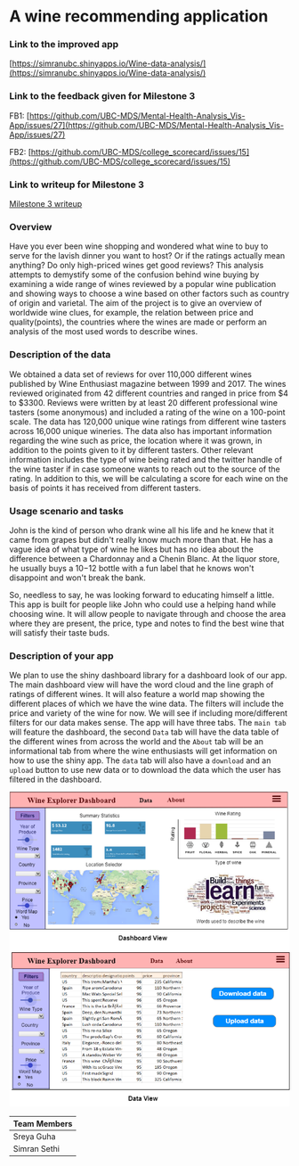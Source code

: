 # A wine recommending application

### Link to the improved app

[https://simranubc.shinyapps.io/Wine-data-analysis/](https://simranubc.shinyapps.io/Wine-data-analysis/)

### Link to the feedback given for Milestone 3

FB1: [https://github.com/UBC-MDS/Mental-Health-Analysis_Vis-App/issues/27](https://github.com/UBC-MDS/Mental-Health-Analysis_Vis-App/issues/27)

FB2: [https://github.com/UBC-MDS/college_scorecard/issues/15](https://github.com/UBC-MDS/college_scorecard/issues/15)

### Link to writeup for Milestone 3

[Milestone 3 writeup](https://github.com/UBC-MDS/DSCI-532-wine-data/blob/master/milestone3.md)

### Overview

Have you ever been wine shopping and wondered what wine to buy to serve for the lavish dinner you want to host? Or if the ratings actually mean anything? Do only high-priced wines get good reviews? This analysis attempts to demystify some of the confusion behind wine buying by examining a wide range of wines reviewed by a popular wine publication and showing ways to choose a wine based on other factors such as country of origin and varietal. The aim of the project is to give an overview of worldwide wine clues, for example, the relation between price and quality(points), the countries where the wines are made or perform an analysis of the most used words to describe wines.

### Description of the data

We obtained a data set of reviews for over 110,000 different wines published by Wine Enthusiast magazine between 1999 and 2017. The wines reviewed originated from 42 different countries and ranged in price from $4 to $3300. Reviews were written by at least 20 different professional wine tasters (some anonymous) and included a rating of the wine on a 100-point scale. The data has 120,000 unique wine ratings from different wine tasters across 16,000 unique wineries. The data also has important information regarding the wine such as price, the location where it was grown, in addition to the points given to it by different tasters. Other relevant information includes the type of wine being rated and the twitter handle of the wine taster if in case someone wants to reach out to the source of the rating. In addition to this, we will be calculating a score for each wine on the basis of points it has received from different tasters.

### Usage scenario and tasks

John is the kind of person who drank wine all his life and he knew that it came from grapes but didn't really know much more than that. He has a vague idea of what type of wine he likes but has no idea about the difference between a Chardonnay and a Chenin Blanc. At the liquor store, he usually buys a $10-$12 bottle with a fun label that he knows won't disappoint and won't break the bank.

So, needless to say, he was looking forward to educating himself a little. This app is built for people like John who could use a helping hand while choosing wine. It will allow people to navigate through and choose the area where they are present, the price, type and notes to find the best wine that will satisfy their taste buds.


### Description of your app

We plan to use the shiny dashboard library for a dashboard look of our app. The main dashboard view will have the word cloud and the line graph of ratings of different wines. It will also feature a world map showing the different places of which we have the wine data. The filters will include the price and variety of the wine for now. We will see if including more/different filters for our data makes sense. The app will have three tabs. The `main tab` will feature the dashboard, the second `Data` tab will have the data table of the different wines from across the world and the `About` tab will be an informational tab from where the wine enthusiasts will get information on how to use the shiny app. The `data` tab will also have a `download` and an `upload` button to use new data or to download the data which the user has filtered in the dashboard.

![](img/appv4.png)

| **Team Members** |
| -- |
| Sreya Guha |
| Simran Sethi |

